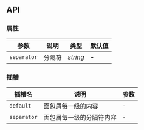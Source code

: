 ## API

### 属性

| 参数 | 说明 | 类型 | 默认值 |
| --- | --- | --- | --- |
| `separator` | 分隔符 | _string_ | **-** |


### 插槽

| 插槽名 | 说明 | 参数 |
| --- | --- | --- |
| `default` | 面包屑每一级的内容 | `-` |
| `separator` | 面包屑每一级的分隔符内容 | `-` |